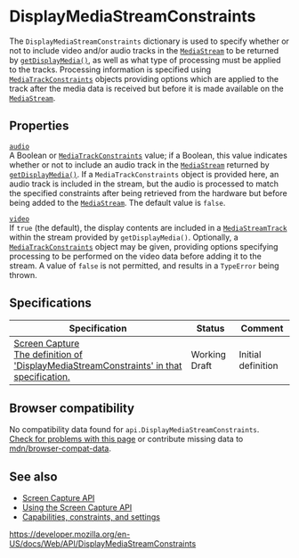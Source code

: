 # DisplayMediaStreamConstraints

The `DisplayMediaStreamConstraints` dictionary is used to specify whether or not to include video and/or audio tracks in the [`MediaStream`](mediastream) to be returned by [`getDisplayMedia()`](mediadevices/getdisplaymedia), as well as what type of processing must be applied to the tracks. Processing information is specified using [`MediaTrackConstraints`](mediatrackconstraints) objects providing options which are applied to the track after the media data is received but before it is made available on the [`MediaStream`](mediastream).

## Properties

[`audio`](displaymediastreamconstraints/audio)  
A Boolean or [`MediaTrackConstraints`](mediatrackconstraints) value; if a Boolean, this value indicates whether or not to include an audio track in the [`MediaStream`](mediastream) returned by [`getDisplayMedia()`](mediadevices/getdisplaymedia). If a `MediaTrackConstraints` object is provided here, an audio track is included in the stream, but the audio is processed to match the specified constraints after being retrieved from the hardware but before being added to the [`MediaStream`](mediastream). The default value is `false`.

[`video`](displaymediastreamconstraints/video)  
If `true` (the default), the display contents are included in a [`MediaStreamTrack`](mediastreamtrack) within the stream provided by `getDisplayMedia()`. Optionally, a [`MediaTrackConstraints`](mediatrackconstraints) object may be given, providing options specifying processing to be performed on the video data before adding it to the stream. A value of `false` is not permitted, and results in a `TypeError` being thrown.

## Specifications

<table><thead><tr class="header"><th>Specification</th><th>Status</th><th>Comment</th></tr></thead><tbody><tr class="odd"><td><a href="https://w3c.github.io/mediacapture-screen-share/#dom-displaymediastreamconstraints">Screen Capture<br />
<span class="small">The definition of 'DisplayMediaStreamConstraints' in that specification.</span></a></td><td><span class="spec-wd">Working Draft</span></td><td>Initial definition</td></tr></tbody></table>

## Browser compatibility

No compatibility data found for `api.DisplayMediaStreamConstraints`.  
[Check for problems with this page](#on-github) or contribute missing data to [mdn/browser-compat-data](https://github.com/mdn/browser-compat-data).

## See also

- [Screen Capture API](screen_capture_api)
- [Using the Screen Capture API](screen_capture_api/using_screen_capture)
- [Capabilities, constraints, and settings](media_streams_api/constraints)

<a href="https://developer.mozilla.org/en-US/docs/Web/API/DisplayMediaStreamConstraints" class="_attribution-link">https://developer.mozilla.org/en-US/docs/Web/API/DisplayMediaStreamConstraints</a>

